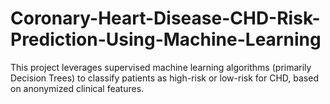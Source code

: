 # Coronary-Heart-Disease-CHD-Risk-Prediction-Using-Machine-Learning
This project leverages supervised machine learning algorithms (primarily Decision Trees) to classify patients as high-risk or low-risk for CHD, based on anonymized clinical features.
